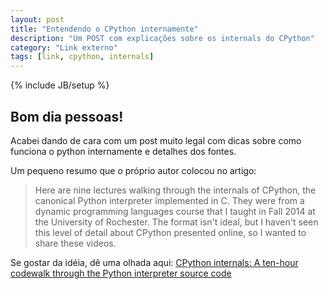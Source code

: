 ```yaml
---
layout: post
title: "Entendendo o CPython internamente"
description: "Um POST com explicações sobre os internals do CPython"
category: "Link externo"
tags: [link, cpython, internals]
---
```

{% include JB/setup %}

## Bom dia pessoas!

Acabei dando de cara com um post muito legal com dicas sobre como funciona o python internamente e detalhes dos fontes.

Um pequeno resumo que o próprio autor colocou no artigo:

>Here are nine lectures walking through the internals of CPython, the canonical Python interpreter implemented in C. They were from a dynamic programming languages course that I taught in Fall 2014 at the University of Rochester. The format isn't ideal, but I haven't seen this level of detail about CPython presented online, so I wanted to share these videos.

Se gostar da idéia, dê uma olhada aqui:
[CPython internals: A ten-hour codewalk through the Python interpreter source code](http://pgbovine.net/cpython-internals.htm)
